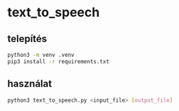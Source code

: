 # text_to_speech

## telepítés

```bash
python3 -m venv .venv
pip3 install -r requirements.txt
```

## használat

```bash
python3 text_to_speech.py <input_file> [output_file]
```
